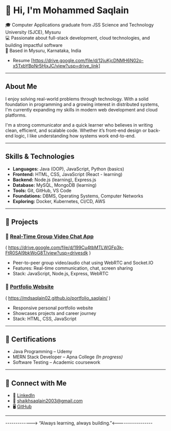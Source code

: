 # 👋 Hi, I'm Mohammed Saqlain

🎓 Computer Applications graduate from JSS Science and Technology University (SJCE), Mysuru  
💻 Passionate about full-stack development, cloud technologies, and building impactful software  
📍 Based in Mysuru, Karnataka, India
 - Resume [https://drive.google.com/file/d/12juKjcDNMH6N02o-x5TxbYBpNr5HjxJC/view?usp=drive_link]

---

## About Me

I enjoy solving real-world problems through technology. With a solid foundation in programming and a growing interest in distributed systems, I'm currently expanding my skills in modern web development and cloud platforms.

I'm a strong communicator and a quick learner who believes in writing clean, efficient, and scalable code. Whether it’s front-end design or back-end logic, I like understanding how systems work end-to-end.

---

##  Skills & Technologies

- **Languages:** Java (OOP), JavaScript, Python (basics)
- **Frontend:** HTML, CSS, JavaScript (React - learning)
- **Backend:** Node.js (learning), Express.js
- **Database:** MySQL, MongoDB (learning)
- **Tools:** Git, GitHub, VS Code
- **Foundations:** DBMS, Operating Systems, Computer Networks
- **Exploring:** Docker, Kubernetes, CI/CD, AWS

---

## 🚀 Projects

### 🔹 [Real-Time Group Video Chat App](https://github.com/MdSaqlain02/Real-Time-Group-Video-Chat-App-WebRTC-React-Node.js)
( https://drive.google.com/file/d/199Cu4tbMTLWGFp3k-FtR0SAl9bkWoG8T/view?usp=drivesdk )
- Peer-to-peer group video/audio chat using WebRTC and Socket.IO
- Features: Real-time communication, chat, screen sharing
- Stack: JavaScript, Node.js, Express, WebRTC

### 🔹 [Portfolio Website](https://github.com/MdSaqlain02/Portfolio_saqlain) 
 ( https://mdsaqlain02.github.io/portfolio_saqlain/ )
- Responsive personal portfolio website
- Showcases projects and career journey
- Stack: HTML, CSS, JavaScript

---

## 📜 Certifications

- Java Programming – Udemy  
- MERN Stack Developer – Apna College *(In progress)*  
- Software Testing – Academic coursework

---

## 🤝 Connect with Me

- 🔗 [LinkedIn](https://www.linkedin.com/in/mohammedsaqlain-dev)
- 📧 shaikhsaqlain2003@gmail.com
- 🖥️ [GitHub](https://github.com/MdSaqlain02)

---

-------------> “Always learning, always building.”<-----------------  
